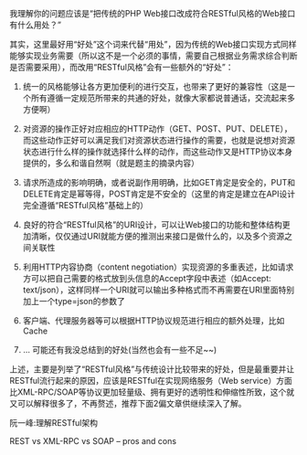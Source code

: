 我理解你的问题应该是“把传统的PHP Web接口改成符合RESTful风格的Web接口有什么用处？”

其实，这里最好用“好处”这个词来代替“用处”，因为传统的Web接口实现方式同样能够实现业务需要（所以这不是一个必须的事情，需要自己根据业务需求综合判断是否需要采用），而改用“RESTful风格”会有一些额外的“好处”：

1. 统一的风格能够让各方更加便利的进行交互，也带来了更好的兼容性（这是一个所有遵循一定规范所带来的共通的好处，就像大家都说普通话，交流起来多方便啊）

1. 对资源的操作正好对应相应的HTTP动作（GET、POST、PUT、DELETE），而这些动作正好可以满足我们对资源状态进行操作的需要，也就是说想对资源状态进行什么样的操作就选择什么样的动作，而这些动作又是HTTP协议本身提供的，多么和谐自然啊（就是题主的摘录内容）

1. 请求所造成的影响明确，或者说副作用明确，比如GET肯定是安全的，PUT和DELETE肯定是幂等得，POST肯定是不安全的（这里的肯定是建立在API设计完全遵循“RESTful风格”基础上的）

1. 良好的符合“RESTful风格”的URI设计，可以让Web接口的功能和整体结构更加清晰，仅仅通过URI就能方便的推测出来接口是做什么的，以及多个资源之间关联性

1. 利用HTTP内容协商（content negotiation）实现资源的多重表述，比如请求方可以把自己需要的格式放到头信息的Accept字段中表述（如Accept: text/json），这样同样一个URI就可以输出多种格式而不再需要在URI里面特别加上一个type=json的参数了

1. 客户端、代理服务器等可以根据HTTP协议规范进行相应的额外处理，比如Cache

1. ... 可能还有我没总结到的好处(当然也会有一些不足~~)

上述，主要是列举了“RESTful风格”与传统设计比较带来的好处，但是最重要并让RESTful流行起来的原因，应该是RESTful在实现网络服务（Web service）方面比XML-RPC/SOAP等协议更加轻量级、拥有更好的透明性和伸缩性所致，这个就又可以解释很多了，不再赘述，推荐下面2偏文章供继续深入了解。

阮一峰:理解RESTful架构

REST vs XML-RPC vs SOAP – pros and cons